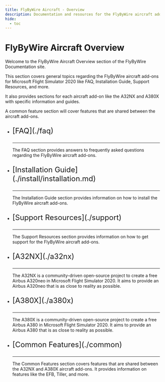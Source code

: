 ```yaml
---
title: FlyByWire Aircraft - Overview 
description: Documentation and resources for the FlyByWire aircraft add-ons for Microsoft Flight Simulator 2020.
hide:
  - toc
---
```


<link rel="stylesheet" href="/stylesheets/toc-tables.css">

# FlyByWire Aircraft Overview

Welcome to the FlyByWire Aircraft Overview section of the FlyByWire Documentation site.

This section covers general topics regarding the FlyByWire aircraft add-ons for Microsoft Flight Simulator 2020
like FAQ, Installation Guide, Support Resources, and more.

It also provides sections for each aircraft add-on like the A32NX and A380X with specific information and guides.

A common feature section will cover features that are shared between the aircraft add-ons.

<div class="grid cards" markdown>

- <p style="font-size:24px;">[FAQ](./faq)</p>

    ---

    The FAQ section provides answers to frequently asked questions regarding the FlyByWire aircraft add-ons.

- <p style="font-size:24px;">[Installation Guide](./install/installation.md)</p>

    ---
    
    The Installation Guide section provides information on how to install the FlyByWire aircraft add-ons.

- <p style="font-size:24px;">[Support Resources](./support)</p>

    ---
    
    The Support Resources section provides information on how to get support for the FlyByWire aircraft add-ons.

- <p style="font-size:24px;">[A32NX](./a32nx)</p>
    
    ---

    The A32NX is a community-driven open-source project to create a free Airbus A320neo in Microsoft Flight Simulator 2020.
    It aims to provide an Airbus A320neo that is as close to reality as possible.

- <p style="font-size:24px;">[A380X](./a380x)</p>

    ---

    The A380X is a community-driven open-source project to create a free Airbus A380 in Microsoft Flight Simulator 2020.
    It aims to provide an Airbus A380 that is as close to reality as possible.

- <p style="font-size:24px;">[Common Features](./common)</p>

    ---

    The Common Features section covers features that are shared between the A32NX and A380X aircraft add-ons.
    It provides information on features like the EFB, Tiller, and more.